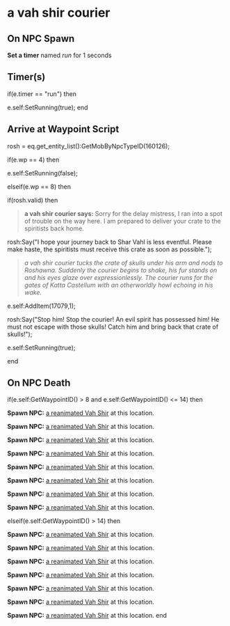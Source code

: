 # a vah shir courier
## On NPC Spawn

**Set a timer** named *run* for 1 seconds
## Timer(s)

if(e.timer == "run") then


e.self:SetRunning(true);
end

## Arrive at Waypoint Script

rosh = eq.get_entity_list():GetMobByNpcTypeID(160126);

if(e.wp == 4) then


e.self:SetRunning(false);

elseif(e.wp == 8) then


if(rosh.valid) then



>**a vah shir courier says:** Sorry for the delay mistress, I ran into a spot of trouble on the way here. I am prepared to deliver your crate to the spiritists back home.



rosh:Say("I hope your journey back to Shar Vahl is less eventful. Please make haste, the spiritists must receive this crate as soon as possible.");



>*a vah shir courier tucks the crate of skulls under his arm and nods to Roshawna. Suddenly the courier begins to shake, his fur stands on and his eyes glaze over expressionlessly. The courier runs for the gates of Katta Castellum with an otherworldly howl echoing in his wake.*



e.self:AddItem(17079,1);



rosh:Say("Stop him! Stop the courier! An evil spirit has possessed him! He must not escape with those skulls! Catch him and bring back that crate of skulls!");



e.self:SetRunning(true);

end




## On NPC Death

if(e.self:GetWaypointID() > 8 and e.self:GetWaypointID() <= 14) then


**Spawn NPC:**  [a reanimated Vah Shir](/npc/160172) at this location.


**Spawn NPC:**  [a reanimated Vah Shir](/npc/160172) at this location.


**Spawn NPC:**  [a reanimated Vah Shir](/npc/160172) at this location.


**Spawn NPC:**  [a reanimated Vah Shir](/npc/160172) at this location.


**Spawn NPC:**  [a reanimated Vah Shir](/npc/160172) at this location.


**Spawn NPC:**  [a reanimated Vah Shir](/npc/160172) at this location.


**Spawn NPC:**  [a reanimated Vah Shir](/npc/160172) at this location.


**Spawn NPC:**  [a reanimated Vah Shir](/npc/160172) at this location.

elseif(e.self:GetWaypointID() > 14) then


**Spawn NPC:**  [a reanimated Vah Shir](/npc/160172) at this location.


**Spawn NPC:**  [a reanimated Vah Shir](/npc/160172) at this location.


**Spawn NPC:**  [a reanimated Vah Shir](/npc/160172) at this location.


**Spawn NPC:**  [a reanimated Vah Shir](/npc/160172) at this location.


**Spawn NPC:**  [a reanimated Vah Shir](/npc/160172) at this location.


**Spawn NPC:**  [a reanimated Vah Shir](/npc/160172) at this location.


**Spawn NPC:**  [a reanimated Vah Shir](/npc/160172) at this location.
end


